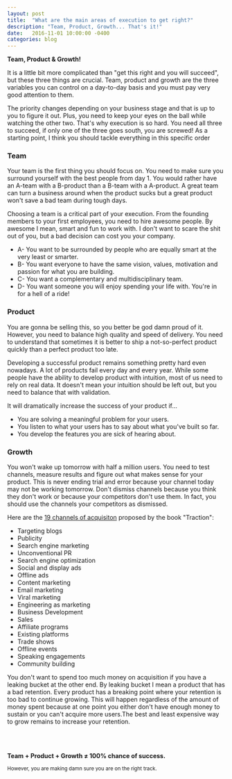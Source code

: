 ```yaml
---
layout: post
title:  "What are the main areas of execution to get right?"
description: "Team, Product, Growth... That's it!"
date:   2016-11-01 10:00:00 -0400
categories: blog
---
```


<p><strong>Team, Product & Growth!</strong></p> 

<p>It is a little bit more complicated than "get this right and you will succeed", but these three things are crucial. Team, product and growth are the three variables you can control on a day-to-day basis and you must pay very good attention to them.</p> 

<p>The priority changes depending on your business stage and that is up to you to figure it out. Plus, you need to keep your eyes on the ball while watching the other two. That's why execution is so hard. You need all three to succeed, if only one of the three goes south, you are screwed! As a starting point, I think you should tackle everything in this specific order</p>

<h3>Team</h3>

<p>Your team is the first thing you should focus on. You need to make sure you surround yourself with the best people from day 1. You would rather have an A-team with a B-product than a B-team with a A-product. A great team can turn a business around when the product sucks but a great product won't save a bad team during tough days.</p>

<p>Choosing a team is a critical part of your execution. From the founding members to your first employees, you need to hire awesome people. By awesome I mean, smart and fun to work with. I don't want to scare the shit out of you, but a bad decision can cost you your company.</p>

<ul>
	<li>A- You want to be surrounded by people who are equally smart at the very least or smarter.</li>
	<li>B- You want everyone to have the same vision, values, motivation and passion for what you are building.</li>
	<li>C- You want a complementary and multidisciplinary team.</li>
	<li>D- You want someone you will enjoy spending your life with. You're in for a hell of a ride!</li>
</ul>

<h3>Product</h3>

<p>You are gonna be selling this, so you better be god damn proud of it. However, you need to balance high quality and speed of delivery. You need to understand that sometimes it is better to ship a not-so-perfect product quickly than a perfect product too late.</p>

<p>Developing a successful product remains something pretty hard even nowadays. A lot of products fail every day and every year. While some people have the ability to develop product with intuition, most of us need to rely on real data. It doesn't mean your intuition should be left out, but you need to balance that with validation.</p>

<p>It will dramatically increase the success of your product if... </p>

<ul>
	<li>You are solving a meaningful problem for your users.</li>
	<li>You listen to what your users has to say about what you've built so far.</li>
	<li>You develop the features you are sick of hearing about. </li>
</ul>

<h3>Growth</h3>

<p>You won't wake up tomorrow with half a million users. You need to test channels, measure results and figure out what makes sense for your product. This is never ending trial and error because your channel today may not be working tomorrow. Don't dismiss channels because you think they don't work or because your competitors don't use them. In fact, you should use the channels your competitors as dismissed.</p>  

<p>Here are the <a href="https://medium.com/swlh/the-19-channels-you-can-use-to-get-traction-93c762d19339#.suid4h632">19 channels of acquisiton</a> proposed by the book "Traction":</p>

<ul>
	<li>Targeting blogs</li>
	<li>Publicity</li>
	<li>Search engine marketing</li>
	<li>Unconventional PR</li>
	<li>Search engine optimization</li>
	<li>Social and display ads</li>
	<li>Offline ads</li>
	<li>Content marketing</li>
	<li>Email marketing</li>
	<li>Viral marketing</li>
	<li>Engineering as marketing</li>
	<li>Business Development</li>
	<li>Sales</li>
	<li>Affiliate programs</li>
	<li>Existing platforms</li>
	<li>Trade shows</li>
	<li>Offline events</li>
	<li>Speaking engagements</li>
	<li>Community building</li>
</ul>

<p>You don't want to spend too much money on acquisition if you have a leaking bucket at the other end. By leaking bucket I mean a product that has a bad retention. Every product has a breaking point where your retention is too bad to continue growing. This will happen regardless of the amount of money spent because at one point you either don't have enough money to sustain or you can't acquire more users.The best and least expensive way to grow remains to increase your retention.</p>

<br>
<br>

<p><strong>Team + Product + Growth ≠ 100% chance of success.</strong></p>

<small>However, you are making damn sure you are on the right track.</small>





